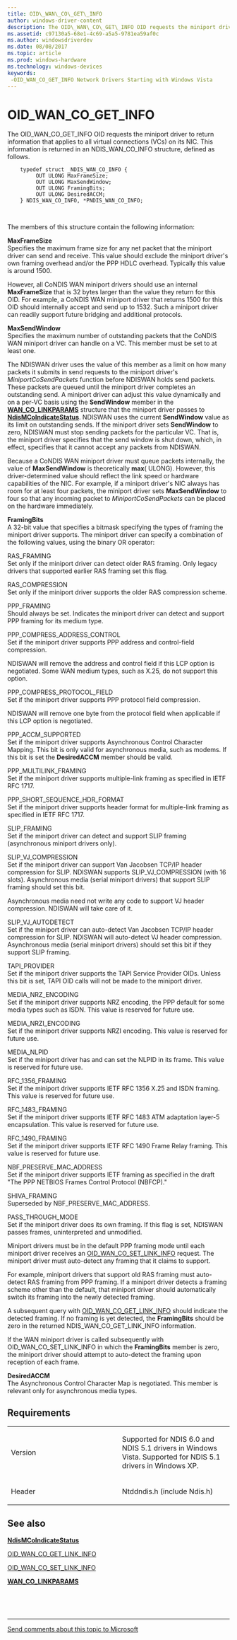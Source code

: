 ```yaml
---
title: OID\_WAN\_CO\_GET\_INFO
author: windows-driver-content
description: The OID\_WAN\_CO\_GET\_INFO OID requests the miniport driver to return information that applies to all virtual connections (VCs) on its NIC. This information is returned in an NDIS\_WAN\_CO\_INFO structure, defined as follows.
ms.assetid: c97130a5-68e1-4c69-a5a5-9781ea59af0c
ms.author: windowsdriverdev
ms.date: 08/08/2017
ms.topic: article
ms.prod: windows-hardware
ms.technology: windows-devices
keywords: 
 -OID_WAN_CO_GET_INFO Network Drivers Starting with Windows Vista
---
```


# OID\_WAN\_CO\_GET\_INFO


The OID\_WAN\_CO\_GET\_INFO OID requests the miniport driver to return information that applies to all virtual connections (VCs) on its NIC. This information is returned in an NDIS\_WAN\_CO\_INFO structure, defined as follows.

```ManagedCPlusPlus
    typedef struct _NDIS_WAN_CO_INFO {
         OUT ULONG MaxFrameSize;
         OUT ULONG MaxSendWindow;
         OUT ULONG FramingBits;
         OUT ULONG DesiredACCM;
    } NDIS_WAN_CO_INFO, *PNDIS_WAN_CO_INFO;
  
```

## <a href="" id="ddk-oid-wan-co-get-info-nr"></a>


The members of this structure contain the following information:

<a href="" id="maxframesize"></a>**MaxFrameSize**  
Specifies the maximum frame size for any net packet that the miniport driver can send and receive. This value should exclude the miniport driver's own framing overhead and/or the PPP HDLC overhead. Typically this value is around 1500.

However, all CoNDIS WAN miniport drivers should use an internal **MaxFrameSize** that is 32 bytes larger than the value they return for this OID. For example, a CoNDIS WAN miniport driver that returns 1500 for this OID should internally accept and send up to 1532. Such a miniport driver can readily support future bridging and additional protocols.

<a href="" id="maxsendwindow"></a>**MaxSendWindow**  
Specifies the maximum number of outstanding packets that the CoNDIS WAN miniport driver can handle on a VC. This member must be set to at least one.

The NDISWAN driver uses the value of this member as a limit on how many packets it submits in send requests to the miniport driver's *MiniportCoSendPackets* function before NDISWAN holds send packets. These packets are queued until the miniport driver completes an outstanding send. A miniport driver can adjust this value dynamically and on a per-VC basis using the **SendWindow** member in the [**WAN\_CO\_LINKPARAMS**](https://msdn.microsoft.com/library/windows/hardware/ff565819) structure that the miniport driver passes to [**NdisMCoIndicateStatus**](https://msdn.microsoft.com/library/windows/hardware/ff553458). NDISWAN uses the current **SendWindow** value as its limit on outstanding sends. If the miniport driver sets **SendWindow** to zero, NDISWAN must stop sending packets for the particular VC. That is, the miniport driver specifies that the send window is shut down, which, in effect, specifies that it cannot accept any packets from NDISWAN.

Because a CoNDIS WAN miniport driver must queue packets internally, the value of **MaxSendWindow** is theoretically **max**( ULONG). However, this driver-determined value should reflect the link speed or hardware capabilities of the NIC. For example, if a miniport driver's NIC always has room for at least four packets, the miniport driver sets **MaxSendWindow** to four so that any incoming packet to *MiniportCoSendPackets* can be placed on the hardware immediately.

<a href="" id="framingbits"></a>**FramingBits**  
A 32-bit value that specifies a bitmask specifying the types of framing the miniport driver supports. The miniport driver can specify a combination of the following values, using the binary OR operator:

<a href="" id="ras-framing"></a>RAS\_FRAMING  
Set only if the miniport driver can detect older RAS framing. Only legacy drivers that supported earlier RAS framing set this flag.

<a href="" id="ras-compression"></a>RAS\_COMPRESSION  
Set only if the miniport driver supports the older RAS compression scheme.

<a href="" id="ppp-framing"></a>PPP\_FRAMING  
Should always be set. Indicates the miniport driver can detect and support PPP framing for its medium type.

<a href="" id="ppp-compress-address-control"></a>PPP\_COMPRESS\_ADDRESS\_CONTROL  
Set if the miniport driver supports PPP address and control-field compression.

NDISWAN will remove the address and control field if this LCP option is negotiated. Some WAN medium types, such as X.25, do not support this option.

<a href="" id="ppp-compress-protocol-field"></a>PPP\_COMPRESS\_PROTOCOL\_FIELD  
Set if the miniport driver supports PPP protocol field compression.

NDISWAN will remove one byte from the protocol field when applicable if this LCP option is negotiated.

<a href="" id="ppp-accm-supported"></a>PPP\_ACCM\_SUPPORTED  
Set if the miniport driver supports Asynchronous Control Character Mapping. This bit is only valid for asynchronous media, such as modems. If this bit is set the **DesiredACCM** member should be valid.

<a href="" id="ppp-multilink-framing"></a>PPP\_MULTILINK\_FRAMING  
Set if the miniport driver supports multiple-link framing as specified in IETF RFC 1717.

<a href="" id="ppp-short-sequence-hdr-format"></a>PPP\_SHORT\_SEQUENCE\_HDR\_FORMAT  
Set if the miniport driver supports header format for multiple-link framing as specified in IETF RFC 1717.

<a href="" id="slip-framing"></a>SLIP\_FRAMING  
Set if the miniport driver can detect and support SLIP framing (asynchronous miniport drivers only).

<a href="" id="slip-vj-compression"></a>SLIP\_VJ\_COMPRESSION  
Set if the miniport driver can support Van Jacobsen TCP/IP header compression for SLIP. NDISWAN supports SLIP\_VJ\_COMPRESSION (with 16 slots). Asynchronous media (serial miniport drivers) that support SLIP framing should set this bit.

Asynchronous media need not write any code to support VJ header compression. NDISWAN will take care of it.

<a href="" id="slip-vj-autodetect"></a>SLIP\_VJ\_AUTODETECT  
Set if the miniport driver can auto-detect Van Jacobsen TCP/IP header compression for SLIP. NDISWAN will auto-detect VJ header compression. Asynchronous media (serial miniport drivers) should set this bit if they support SLIP framing.

<a href="" id="tapi-provider"></a>TAPI\_PROVIDER  
Set if the miniport driver supports the TAPI Service Provider OIDs. Unless this bit is set, TAPI OID calls will not be made to the miniport driver.

<a href="" id="media-nrz-encoding"></a>MEDIA\_NRZ\_ENCODING  
Set if the miniport driver supports NRZ encoding, the PPP default for some media types such as ISDN. This value is reserved for future use.

<a href="" id="media-nrzi-encoding"></a>MEDIA\_NRZI\_ENCODING  
Set if the miniport driver supports NRZI encoding. This value is reserved for future use.

<a href="" id="media-nlpid"></a>MEDIA\_NLPID  
Set if the miniport driver has and can set the NLPID in its frame. This value is reserved for future use.

<a href="" id="rfc-1356-framing"></a>RFC\_1356\_FRAMING  
Set if the miniport driver supports IETF RFC 1356 X.25 and ISDN framing. This value is reserved for future use.

<a href="" id="rfc-1483-framing"></a>RFC\_1483\_FRAMING  
Set if the miniport driver supports IETF RFC 1483 ATM adaptation layer-5 encapsulation. This value is reserved for future use.

<a href="" id="rfc-1490-framing"></a>RFC\_1490\_FRAMING  
Set if the miniport driver supports IETF RFC 1490 Frame Relay framing. This value is reserved for future use.

<a href="" id="nbf-preserve-mac-address"></a>NBF\_PRESERVE\_MAC\_ADDRESS  
Set if the miniport driver supports IETF framing as specified in the draft "The PPP NETBIOS Frames Control Protocol (NBFCP)."

<a href="" id="shiva-framing"></a>SHIVA\_FRAMING  
Superseded by NBF\_PRESERVE\_MAC\_ADDRESS.

<a href="" id="pass-through-mode"></a>PASS\_THROUGH\_MODE  
Set if the miniport driver does its own framing. If this flag is set, NDISWAN passes frames, uninterpreted and unmodified.

Miniport drivers must be in the default PPP framing mode until each miniport driver receives an [OID\_WAN\_CO\_SET\_LINK\_INFO](oid-wan-co-set-link-info.md) request. The miniport driver must auto-detect any framing that it claims to support.

For example, miniport drivers that support old RAS framing must auto-detect RAS framing from PPP framing. If a miniport driver detects a framing scheme other than the default, that miniport driver should automatically switch its framing into the newly detected framing.

A subsequent query with [OID\_WAN\_CO\_GET\_LINK\_INFO](oid-wan-co-get-link-info.md) should indicate the detected framing. If no framing is yet detected, the **FramingBits** should be zero in the returned NDIS\_WAN\_CO\_GET\_LINK\_INFO information.

If the WAN miniport driver is called subsequently with OID\_WAN\_CO\_SET\_LINK\_INFO in which the **FramingBits** member is zero, the miniport driver should attempt to auto-detect the framing upon reception of each frame.

<a href="" id="desiredaccm"></a>**DesiredACCM**  
The Asynchronous Control Character Map is negotiated. This member is relevant only for asynchronous media types.

Requirements
------------

<table>
<colgroup>
<col width="50%" />
<col width="50%" />
</colgroup>
<tbody>
<tr class="odd">
<td><p>Version</p></td>
<td><p>Supported for NDIS 6.0 and NDIS 5.1 drivers in Windows Vista. Supported for NDIS 5.1 drivers in Windows XP.</p></td>
</tr>
<tr class="even">
<td><p>Header</p></td>
<td>Ntddndis.h (include Ndis.h)</td>
</tr>
</tbody>
</table>

## See also


[**NdisMCoIndicateStatus**](https://msdn.microsoft.com/library/windows/hardware/ff553458)

[OID\_WAN\_CO\_GET\_LINK\_INFO](oid-wan-co-get-link-info.md)

[OID\_WAN\_CO\_SET\_LINK\_INFO](oid-wan-co-set-link-info.md)

[**WAN\_CO\_LINKPARAMS**](https://msdn.microsoft.com/library/windows/hardware/ff565819)

 

 


--------------------
[Send comments about this topic to Microsoft](mailto:wsddocfb@microsoft.com?subject=Documentation%20feedback%20%5Bnetvista\netvista%5D:%20OID_WAN_CO_GET_INFO%20%20RELEASE:%20%288/8/2017%29&body=%0A%0APRIVACY%20STATEMENT%0A%0AWe%20use%20your%20feedback%20to%20improve%20the%20documentation.%20We%20don't%20use%20your%20email%20address%20for%20any%20other%20purpose,%20and%20we'll%20remove%20your%20email%20address%20from%20our%20system%20after%20the%20issue%20that%20you're%20reporting%20is%20fixed.%20While%20we're%20working%20to%20fix%20this%20issue,%20we%20might%20send%20you%20an%20email%20message%20to%20ask%20for%20more%20info.%20Later,%20we%20might%20also%20send%20you%20an%20email%20message%20to%20let%20you%20know%20that%20we've%20addressed%20your%20feedback.%0A%0AFor%20more%20info%20about%20Microsoft's%20privacy%20policy,%20see%20http://privacy.microsoft.com/default.aspx. "Send comments about this topic to Microsoft")


